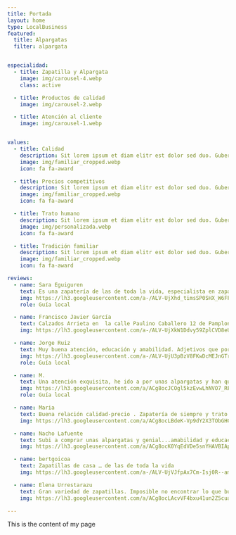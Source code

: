 ```yaml
---
title: Portada
layout: home
type: LocalBusiness
featured:
  title: Alpargatas
  filter: alpargata


especialidad:
  - title: Zapatilla y Alpargata
    image: img/carousel-4.webp
    class: active

  - title: Productos de calidad
    image: img/carousel-2.webp

  - title: Atención al cliente
    image: img/carousel-1.webp


values:
  - title: Calidad
    description: Sit lorem ipsum et diam elitr est dolor sed duo. Guberg sea et et lorem dolor sed est sit invidunt, dolore tempor diam ipsum takima erat tempor
    image: img/familiar_cropped.webp
    icon: fa fa-award

  - title: Precios competitivos
    description: Sit lorem ipsum et diam elitr est dolor sed duo. Guberg sea et et lorem dolor sed est sit invidunt, dolore tempor diam ipsum takima erat tempor
    image: img/familiar_cropped.webp
    icon: fa fa-award 

  - title: Trato humano
    description: Sit lorem ipsum et diam elitr est dolor sed duo. Guberg sea et et lorem dolor sed est sit invidunt, dolore tempor diam ipsum takima erat tempor
    image: img/personalizada.webp
    icon: fa fa-award 

  - title: Tradición familiar
    description: Sit lorem ipsum et diam elitr est dolor sed duo. Guberg sea et et lorem dolor sed est sit invidunt, dolore tempor diam ipsum takima erat tempor
    image: img/familiar_cropped.webp
    icon: fa fa-award

reviews:
  - name: Sara Eguiguren
    text: Es una zapatería de las de toda la vida, especialista en zapatillas de casa. Da gusto venir a comprar aqui con lo bien que te atienden. Yo sin duda repetiré.
    img: https://lh3.googleusercontent.com/a-/ALV-UjXhd_timsSP0SHX_W6FPlkJhLUO9D6K-JJdJgynMW-6WtU=s40-c-rp-mo-ba4-br100
    role: Guía local

  - name: Francisco Javier García
    text: Calzados Arrieta en  la calle Paulino Caballero 12 de Pamplona es una de esas tiendas de toda la vida (desde 1946), en la que al entrar a comprar, al momento sabes que has acertado. La atención y profesionalidad  es da las que ya no se encuientan.  Son especialistas en zapatillas para estar por casa y en allpargatas. Merece la pena acercarse.
    img: https://lh3.googleusercontent.com/a-/ALV-UjXkW1Ddvy59ZplCVD8eUykvDwowvuTHlS_sBmnHj-ja_IUo=w60-h60-p-rp-mo-br100

  - name: Jorge Ruiz
    text: Muy buena atención, educación y amabilidad. Adjetivos que por desgracia hoy no son frecuentes encontrarlos en el comercio. Tienda pequeñita, con mucha variedad y producto español. No cambiéis, seguid así!
    img: https://lh3.googleusercontent.com/a-/ALV-UjU3pBzV8FKwDcMEJnGTrAGjZuJBq9TEDhqMLk031Jbnflg=w60-h60-p-rp-mo-ba2-br100
    role: Guía local

  - name: M.
    text: Una atención exquisita, he ido a por unas alpargatas y han quedado preciosas. En mi opinión, sitio de referencia para tener en cuenta.Muy recomendable.
    img: https://lh3.googleusercontent.com/a/ACg8ocJCOgl5kzEvwLhNVO7_RF0PsS1xoCS1AU-xc3BZPi05=w60-h60-p-rp-mo-ba2-br100
    role: Guía local

  - name: Maria
    text: Buena relación calidad-precio . Zapatería de siempre y trato amable. Si te gusta comprar en el pequeño comercio te la recomiendo.
    img: https://lh3.googleusercontent.com/a/ACg8ocLBdeK-Vp9dY2X3TObGHCIpzLI_R5MKsUet20rtuTCT=w60-h60-p-rp-mo-br100

  - name: Nacho Lafuente
    text: Subi a comprar unas alpargatas y genial...amabilidad y educación. Recomendable 100%
    img: https://lh3.googleusercontent.com/a/ACg8ocK0YqEdVDe5snYHAVBIApS-rWs8CDZzZ2MRztjetR1A=w60-h60-p-rp-mo-br100

  - name: bertgoicoa
    text: Zapatillas de casa … de las de toda la vida
    img: https://lh3.googleusercontent.com/a-/ALV-UjVJfpAx7Cm-Isj0R--amluuEzAZPk3NqvUnHwUKXhjtOg=w60-h60-p-rp-mo-br100

  - name: Elena Urrestarazu
    text: Gran variedad de zapatillas. Imposible no encontrar lo que buscas. La atención es muy agradable
    img: https://lh3.googleusercontent.com/a/ACg8ocLAcvVF4bxu41un2Z5cuaWlDXZURRn17tQp47-Kggsz=w60-h60-p-rp-mo-br100

---
```


This is the content of my page